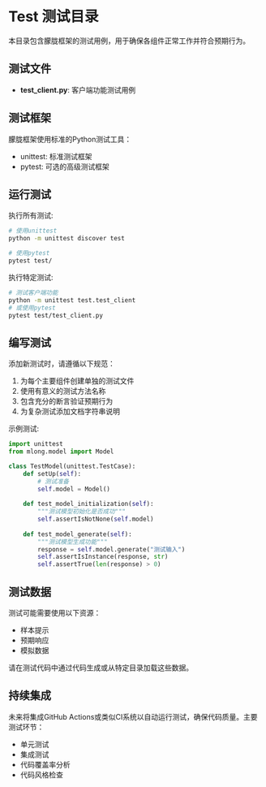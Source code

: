 # Test 测试目录

本目录包含朦胧框架的测试用例，用于确保各组件正常工作并符合预期行为。

## 测试文件

- **test_client.py**: 客户端功能测试用例

## 测试框架

朦胧框架使用标准的Python测试工具：
- unittest: 标准测试框架
- pytest: 可选的高级测试框架

## 运行测试

执行所有测试:

```bash
# 使用unittest
python -m unittest discover test

# 使用pytest
pytest test/
```

执行特定测试:

```bash
# 测试客户端功能
python -m unittest test.test_client
# 或使用pytest
pytest test/test_client.py
```

## 编写测试

添加新测试时，请遵循以下规范：

1. 为每个主要组件创建单独的测试文件
2. 使用有意义的测试方法名称
3. 包含充分的断言验证预期行为
4. 为复杂测试添加文档字符串说明

示例测试:

```python
import unittest
from mlong.model import Model

class TestModel(unittest.TestCase):
    def setUp(self):
        # 测试准备
        self.model = Model()
        
    def test_model_initialization(self):
        """测试模型初始化是否成功"""
        self.assertIsNotNone(self.model)
        
    def test_model_generate(self):
        """测试模型生成功能"""
        response = self.model.generate("测试输入")
        self.assertIsInstance(response, str)
        self.assertTrue(len(response) > 0)
```

## 测试数据

测试可能需要使用以下资源：
- 样本提示
- 预期响应
- 模拟数据

请在测试代码中通过代码生成或从特定目录加载这些数据。

## 持续集成

未来将集成GitHub Actions或类似CI系统以自动运行测试，确保代码质量。主要测试环节：
- 单元测试
- 集成测试
- 代码覆盖率分析
- 代码风格检查